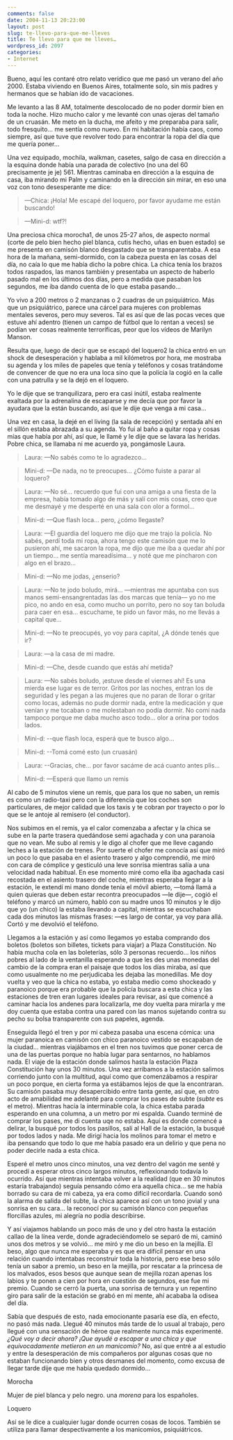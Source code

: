 ```yaml
---
comments: false
date: 2004-11-13 20:23:00
layout: post
slug: te-llevo-para-que-me-lleves
title: Te llevo para que me lleves…
wordpress_id: 2097
categories:
- Internet
---
```


Bueno, aquí les contaré otro relato verídico que me pasó un verano del año 2000. Estaba viviendo en Buenos Aires, totalmente solo, sin mis padres y hermanos que se habían ido de vacaciones.





Me levanto a las 8 AM, totalmente descolocado de no poder dormir bien en toda la noche. Hizo mucho calor y me levanté con unas ojeras del tamaño de un cruasán. Me meto en la ducha, me afeito y me preparaba para salir, todo fresquito… me sentía como nuevo. En mi habitación había caos, como siempre, así que tuve que revolver todo para encontrar la ropa del día que me quería poner…





Una vez equipado, mochila, walkman, casetes, salgo de casa en dirección a la esquina donde había una parada de colectivo (no una del 60 precisamente je je) 561. Mientras caminaba en dirección a la esquina de casa, iba mirando mi Palm y caminando en la dirección sin mirar, en eso una voz con tono desesperante me dice:





> &mdash;Chica: ¡Hola! Me escapé del loquero, por favor ayudame me están buscando!
> 
> 

> 
> &mdash;Mini-d: wtf?!





Una preciosa chica morocha1, de unos 25-27 años, de aspecto normal (corte de pelo bien hecho piel blanca, cutis hecho, uñas en buen estado) se me presenta en camisón blanco desgastado que se transparentaba. A esa hora de la mañana, semi-dormido, con la cabeza puesta en las cosas del día, no caía lo que me había dicho la pobre chica. La chica tenía los brazos todos raspados, las manos también y presentaba un aspecto de haberlo pasado mal en los últimos dos días, pero a medida que pasaban los segundos, me iba dando cuenta de lo que estaba pasando…





Yo vivo a 200 metros o 2 manzanas o 2 cuadras de un psiquiátrico. Más que un psiquiátrico, parece una cárcel para mujeres con problemas mentales severos, pero muy severos. Tal es así que de las pocas veces que estuve ahí adentro (tienen un campo de fútbol que lo rentan a veces) se podían ver cosas realmente terroríficas, peor que los vídeos de Marilyn Manson.





Resulta que, luego de decir que se escapó del loquero2 la chica entró en un shock de desesperación y hablaba a mil kilómetros por hora, me mostraba su agenda y los miles de papeles que tenía y teléfonos y cosas tratándome de convencer de que no era una loca sino que la policía la cogió en la calle con una patrulla y se la dejó en el loquero.





Yo le dije que se tranquilizara, pero era casi inútil, estaba realmente exaltada por la adrenalina de escaparse y me decía que por favor la ayudara que la están buscando, así que le dije que venga a mi casa…





Una vez en casa, la dejé en el living (la sala de recepción) y sentada ahí en el sillón estaba abrazada a su agenda. Yo fui al baño a quitar ropa y cosas mías que había por ahí, así que, le llamé y le dije que se lavara las heridas. Pobre chica, se llamaba ni me acuerdo ya, pongámosle Laura.





> Laura: —No sabés como te lo agradezco…
> 
> 

> 
> Mini-d: —De nada, no te preocupes… ¿Cómo fuiste a parar al loquero?
> 
> 

> 
> Laura: —No sé… recuerdo que fui con una amiga a una fiesta de la empresa, había tomado algo de más y salí con mis cosas, creo que me desmayé y me desperté en una sala con olor a formol…
> 
> 

> 
> Mini-d: —Que flash loca… pero, ¿cómo llegaste?
> 
> 

> 
> Laura: —El guardia del loquero me dijo que me trajo la policía. No sabés, perdí toda mi ropa, ahora tengo este camisón que me lo pusieron ahí, me sacaron la ropa, me dijo que me iba a quedar ahí por un tiempo… me sentía mareadísima… y noté que me pincharon con algo en el brazo…
> 
> 

> 
> Mini-d: —No me jodas, ¿enserio?
> 
> 

> 
> Laura: —No te jodo boludo, mirá… —mientras me apuntaba con sus manos semi-ensangrentadas las dos marcas que tenía— yo no me pico, no ando en esa, como mucho un porrito, pero no soy tan boluda para caer en esa… escuchame, te pido un favor más, no me llevás a capital que…
> 
> 

> 
> Mini-d: —No te preocupés, yo voy para capital, ¿A dónde tenés que ir?
> 
> 

> 
> Laura: —a la casa de mi madre.
> 
> 

> 
> Mini-d: —Che, desde cuando que estás ahí metida?
> 
> 

> 
> Laura: —No sabés boludo, ¡estuve desde el viernes ahí! Es una mierda ese lugar es de terror. Gritos por las noches, entran los de seguridad y les pegan a las mujeres que no paran de llorar o gritar como locas, además no pude dormir nada, entre la medicación y que venían y me tocaban o me molestaban no podía dormir. No comí nada tampoco porque me daba mucho asco todo… olor a orina por todos lados.
> 
> 

> 
> Mini-d: --que flash loca, esperá que te busco algo…
> 
> 

> 
> Mini-d: --Tomá comé esto (un cruasán)
> 
> 

> 
> Laura: --Gracias, che… por favor sacáme de acá cuanto antes plis…
> 
> 

> 
> Mini-d: —Esperá que llamo un remis





Al cabo de 5 minutos viene un remis, que para los que no saben, un remis es como un radio-taxi pero con la diferencia que los coches son particulares, de mejor calidad que los taxis y te cobran por trayecto o por lo que se le antoje al remisero (el conductor).





Nos subimos en el remis, ya el calor comenzaba a afectar y la chica se sube en la parte trasera quedándose semi agachada y con una paranoia que no vean. Me subo al remis y le digo al chofer que me lleve cagando leches a la estación de trenes. Por suerte el chofer me conocía así que miró un poco lo que pasaba en el asiento trasero y algo comprendió, me miró con cara de cómplice y gesticuló una leve sonrisa mientras salía a una velocidad nada habitual. En ese momento miré como ella iba agachada casi recostada en el asiento trasero del coche, mientras esperaba llegar a la estación, le extendí mi mano donde tenía el móvil abierto, —tomá llamá a quien quieras que deben estar recontra preocupados —le dije—, cogió el teléfono y marcó un número, habló con su madre unos 10 minutos y le dijo que yo (un chico) la estaba llevando a capital, mientras se escuchaban cada dos minutos las mismas frases: —es largo de contar, ya voy para allá. Cortó y me devolvió el teléfono.





Llegamos a la estación y así como llegamos yo estaba comprando dos boletos (boletos son billetes, tickets para viajar) a Plaza Constitución. No había mucha cola en las boleterías, sólo 3 personas recuerdo… los niños pobres al lado de la ventanilla esperando a que les des unas monedas del cambio de la compra eran el paisaje que todos los días miraba, así que como usualmente no me perjudicaba les dejaba las monedillas. Me doy vuelta y veo que la chica no estaba, yo estaba medio como shockeado y paranoico porque era probable que la policía buscara a esta chica y las estaciones de tren eran lugares ideales para revisar, así que comencé a caminar hacia los andenes para localizarla, me doy vuelta para mirarla y me doy cuenta que estaba contra una pared con las manos sujetando contra su pecho su bolsa transparente con sus papeles, agenda.





Enseguida llegó el tren y por mi cabeza pasaba una escena cómica: una mujer paranoica en camisón con chico paranoico vestido se escapaban de la ciudad… mientras viajábamos en el tren nos tuvimos que poner cerca de una de las puertas porque no había lugar para sentarnos, no hablamos nada. El viaje de la estación donde salimos hasta la estación Plaza Constitución hay unos 30 minutos. Una vez arribamos a la estación salimos corriendo junto con la multitud, aquí como que comenzábamos a respirar un poco porque, en cierta forma ya estábamos lejos de que la encontraran. Su camisón pasaba muy desapercibido entre tanta gente, así que, en otro acto de amabilidad me adelanté para comprar los pases de subte (_subte_ es el metro). Mientras hacía la interminable cola, la chica estaba parada esperando en una columna, a un metro por mi espalda. Cuando terminé de comprar los pases, me di cuenta uqe no estaba. Aquí es donde comencé a delirar, la busqué por todos los pasillos, salí al Hall de la estación, la busqué por todos lados y nada. Me dirigí hacia los molinos para tomar el metro e iba pensando que todo lo que me había pasado era un delirio y que pena no poder decirle nada a esta chica.





Esperé el metro unos cinco minutos, una vez dentro del vagón me senté y procedí a esperar otros cinco largos minutos, reflexionando todavía lo ocurrido. Así que mientras intentaba volver a la realidad (que en 30 minutos estaría trabajando) seguía pensando cómo era aquella chica… se me había borrado su cara de mi cabeza, ya era como difícil recordarla. Cuando sonó la alarma de salida del subte, la chica aparece así con un tono jovial y una sonrisa en su cara… la reconocí por su camisón blanco con pequeñas florcillas azules, mi alegría no podía describirse.





Y así viajamos hablando un poco más de uno y del otro hasta la estación callao de la línea verde, donde agradeciéndomelo se separó de mi, caminó unos dos metros y se volvió… me miró y me dio un beso en la mejilla. El beso, algo que nunca me esperaba y es que era difícil pensar en una relación cuando intentabas reconstruir toda la historia, pero ese beso sólo tenía un sabor a premio, un beso en la mejilla, por rescatar a la princesa de los malvados, esos besos que aunque sean de mejilla rozan apenas los labios y te ponen a cien por hora en cuestión de segundos, ese fue mi premio. Cuando se cerró la puerta, una sonrisa de ternura y un repentino giro para salir de la estación se grabó en mi mente, ahí acababa la odisea del día.





Sabía que después de esto, nada emocionante pasaría ese día, en efecto, no pasó más nada. Llegué 40 minutos más tarde de lo usual al trabajo, pero llegué con una sensación de héroe que realmente nunca más experimenté. _¿Qué voy a decir ahora?_ _¡Que ayudé a escapar a una chica y que equivocadamente metieron en un manicomio?_ No, así que entré a al estudio y entre la desesperación de mis compañeros por algunas cosas que no estaban funcionando bien y otros desmanes del momento, como excusa de llegar tarde dije que me había quedado dormido…






Morocha

    

Mujer de piel blanca y pelo negro. una _morena_ para los españoles.


Loquero

    

Así se le dice a cualquier lugar donde ocurren cosas de locos. También se utiliza para llamar despectivamente a los manicomios, psiquiátricos.



